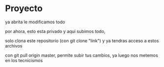 # Proyecto
ya abrita le modificamos todo


por ahora, esto esta privado y aqui subimos todo, 

solo clona este repositorio (con git clone "link") y ya tendras acceso a estos archivos 

con git pull origin master, permite subir tus cambios, ya luego nos metemos en los tecnicismos
